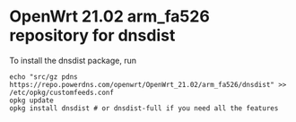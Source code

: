 OpenWrt 21.02 arm_fa526 repository for dnsdist
========

To install the dnsdist package, run

```
echo "src/gz pdns https://repo.powerdns.com/openwrt/OpenWrt_21.02/arm_fa526/dnsdist" >> /etc/opkg/customfeeds.conf
opkg update
opkg install dnsdist # or dnsdist-full if you need all the features
```
